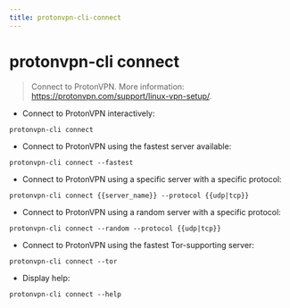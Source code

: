 ```yaml
---
title: protonvpn-cli-connect
---
```

# protonvpn-cli connect

> Connect to ProtonVPN.
> More information: <https://protonvpn.com/support/linux-vpn-setup/>.

- Connect to ProtonVPN interactively:

`protonvpn-cli connect`

- Connect to ProtonVPN using the fastest server available:

`protonvpn-cli connect --fastest`

- Connect to ProtonVPN using a specific server with a specific protocol:

`protonvpn-cli connect {{server_name}} --protocol {{udp|tcp}}`

- Connect to ProtonVPN using a random server with a specific protocol:

`protonvpn-cli connect --random --protocol {{udp|tcp}}`

- Connect to ProtonVPN using the fastest Tor-supporting server:

`protonvpn-cli connect --tor`

- Display help:

`protonvpn-cli connect --help`
